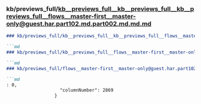 ### kb/previews_full/kb__previews_full__kb__previews_full__kb__previews_full__flows__master-first__master-only@guest.har.part102.md.part002.md.md.md

```md
### kb/previews_full/kb__previews_full__kb__previews_full__flows__master-first__master-only@guest.har.part102.md.part002.md.md

```md
### kb/previews_full/kb__previews_full__flows__master-first__master-only@guest.har.part102.md.part002.md

```md
### kb/previews_full/flows__master-first__master-only@guest.har.part102.md (part 002)

```md
: 0,
                    "columnNumber": 2869
                  }
```

```

```

```

```
